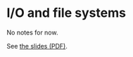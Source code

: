 # I/O and file systems

No notes for now.

See [the slides (PDF)](https://462000265.lumidata.eu/1day-20230509/files/LUMI-1day-20230509-08-Lustre-intro.pdf).
